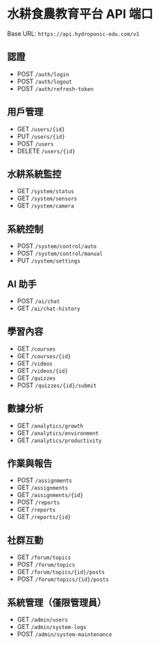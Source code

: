 # 水耕食農教育平台 API 端口

Base URL: `https://api.hydroponic-edu.com/v1`

## 認證

- POST `/auth/login`
- POST `/auth/logout`
- POST `/auth/refresh-token`

## 用戶管理

- GET `/users/{id}`
- PUT `/users/{id}`
- POST `/users`
- DELETE `/users/{id}`

## 水耕系統監控

- GET `/system/status`
- GET `/system/sensors`
- GET `/system/camera`

## 系統控制

- POST `/system/control/auto`
- POST `/system/control/manual`
- PUT `/system/settings`

## AI 助手

- POST `/ai/chat`
- GET `/ai/chat-history`

## 學習內容

- GET `/courses`
- GET `/courses/{id}`
- GET `/videos`
- GET `/videos/{id}`
- GET `/quizzes`
- POST `/quizzes/{id}/submit`

## 數據分析

- GET `/analytics/growth`
- GET `/analytics/environment`
- GET `/analytics/productivity`

## 作業與報告

- POST `/assignments`
- GET `/assignments`
- GET `/assignments/{id}`
- POST `/reports`
- GET `/reports`
- GET `/reports/{id}`

## 社群互動

- GET `/forum/topics`
- POST `/forum/topics`
- GET `/forum/topics/{id}/posts`
- POST `/forum/topics/{id}/posts`

## 系統管理（僅限管理員）

- GET `/admin/users`
- GET `/admin/system-logs`
- POST `/admin/system-maintenance`